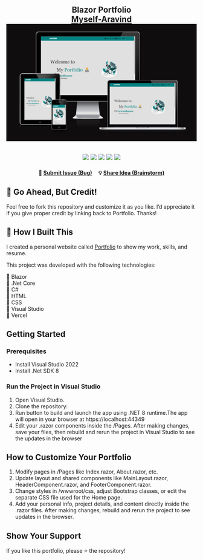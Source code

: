 <h2 align="center">
  Blazor Portfolio<br/>
  <a href="https://myself-aravind.vercel.app/" target="_blank">Myself-Aravind</a>
  <div align="center">
  <img alt="Demo" src="./Images/readme1.png" />
</div>
<br/>

<center>
  
<img src="https://badgen.net/badge/Open/source/00BFA6?icon=github" height="40">
<img src="https://badgen.net/badge/Used/VisualStudio/800080?icon=visualstudio" height="40">
<img src="https://badgen.net/badge/Personal/WebProject/FF8855?icon=chrome" height="40">
<img src="https://badgen.net/badge/DeployedIn/Vercel/000000?icon=vercel" height="40">
<img src="https://badgen.net/badge/Star/Me/00C49A?icon=sourcegraph" height="40">

</center>

<h4 align="center">
    🐞
    <a href="https://github.com/myself-aravindkumar/Portfolio/issues">Submit Issue (Bug)</a> &nbsp; &nbsp;
    💡
    <a href="https://github.com/myself-aravindkumar/Portfolio/issues">Share Idea (Brainstorm)</a>
</h4>
  
## 🙌 Go Ahead, But Credit!
  
  Feel free to fork this repository and customize it as you like. I’d appreciate it if you give proper credit by linking back to Portfolio. Thanks!

## 🔨 How I Built This

  I created a personal website called <a href="https://myself-aravind.vercel.app/" target="_blank">Portfolio</a> to show my work, skills, and resume.

  This project was developed with the following technologies:

  🔹 Blazor <br>
  🔹 .Net Core <br>
  🔹 C# <br>
  🔹 HTML <br>
  🔹 CSS <br>
  🔹 Visual Studio <br>
  🔹 Vercel <br>

## Getting Started

### Prerequisites

  - Install Visual Studio 2022
  - Install .Net SDK 8

### Run the Project in Visual Studio

  1. Open Visual Studio.
  2. Clone the repository:
  3. Run button to build and launch the app using .NET 8 runtime.The app will open in your browser at https://localhost:44349
  4. Edit your .razor components inside the /Pages. After making changes, save your files, then rebuild and rerun the project in Visual Studio to see the updates in the browser

## How to Customize Your Portfolio

1. Modify pages in /Pages like Index.razor, About.razor, etc.
2. Update layout and shared components like MainLayout.razor, HeaderComponent.razor, and FooterComponent.razor.
3. Change styles in /wwwroot/css, adjust Bootstrap classes, or edit the separate CSS file used for the Home page.
4. Add your personal info, project details, and content directly inside the .razor files. After making changes, rebuild and rerun the project to see updates in the browser.

## Show Your Support

  If you like this portfolio, please ⭐ the repository!

